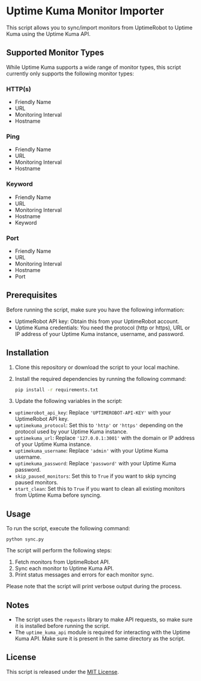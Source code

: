 # Uptime Kuma Monitor Importer

This script allows you to sync/import monitors from UptimeRobot to Uptime Kuma using the Uptime Kuma API.

## Supported Monitor Types
While Uptime Kuma supports a wide range of monitor types, this script currently only supports the following monitor types:
### HTTP(s)
- Friendly Name
- URL
- Monitoring Interval
- Hostname

### Ping
- Friendly Name
- URL
- Monitoring Interval
- Hostname

### Keyword
- Friendly Name
- URL
- Monitoring Interval
- Hostname
- Keyword

### Port
- Friendly Name
- URL
- Monitoring Interval
- Hostname
- Port

## Prerequisites

Before running the script, make sure you have the following information:

- UptimeRobot API key: Obtain this from your UptimeRobot account.
- Uptime Kuma credentials: You need the protocol (http or https), URL or IP address of your Uptime Kuma instance, username, and password.

## Installation

1. Clone this repository or download the script to your local machine.

2. Install the required dependencies by running the following command:

    ```bash
    pip install -r requirements.txt
    ```


3. Update the following variables in the script:

- `uptimerobot_api_key`: Replace `'UPTIMEROBOT-API-KEY'` with your UptimeRobot API key.
- `uptimekuma_protocol`: Set this to `'http'` or `'https'` depending on the protocol used by your Uptime Kuma instance.
- `uptimekuma_url`: Replace `'127.0.0.1:3001'` with the domain or IP address of your Uptime Kuma instance.
- `uptimekuma_username`: Replace `'admin'` with your Uptime Kuma username.
- `uptimekuma_password`: Replace `'password'` with your Uptime Kuma password.
- `skip_paused_monitors`: Set this to `True` if you want to skip syncing paused monitors.
- `start_clean`: Set this to `True` if you want to clean all existing monitors from Uptime Kuma before syncing.

## Usage

To run the script, execute the following command:

```python sync.py```


The script will perform the following steps:

1. Fetch monitors from UptimeRobot API.
2. Sync each monitor to Uptime Kuma API.
3. Print status messages and errors for each monitor sync.

Please note that the script will print verbose output during the process.

## Notes

- The script uses the `requests` library to make API requests, so make sure it is installed before running the script.
- The `uptime_kuma_api` module is required for interacting with the Uptime Kuma API. Make sure it is present in the same directory as the script.

## License

This script is released under the [MIT License](LICENSE).

